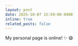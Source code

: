 ```yaml
---
layout: post
date: 2025-10-07 15:59:00-0400
inline: true
related_posts: false
---
```


My personal page is online! ✨ 😄
